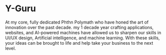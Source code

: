 # Y-Guru
At  my core, fully dedicated Phthn Polymath who have honed the art of innovation over the past decade. my 1 decade year crafting applications, websites, and AI-powered machines have allowed us to sharpen our skills in UI/UX design, Artificial intelligence, and machine learning. With these skills, your ideas can be brought to life and help take your business to the next level.
